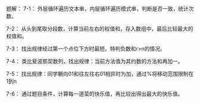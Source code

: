 题解：
7-1：
外层循环遍历文本串，内层循环遍历模式串，判断是否一致，统计次数。

7-2：
从头到尾取分段数，计算当前左右的权值和，存入数组中，最后比较最大的权值和。

7-3：
找出规律经过第一个点位下方时最短。特判负数和r>n的情况。

7-4：
类比斐波那契数列，找出规律：当前方法值为其约数的方法和再加一。

7-5：
找出规律：同学朝向01和往左往右01相异时为加，通过%将移动范围限制在1到n

7-6：
通过题目条件，计算每一道菜的快乐值，再比较出得出最大的快乐值。